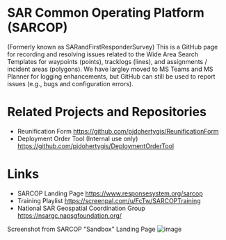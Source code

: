 # SAR Common Operating Platform (SARCOP)
(Formerly known as SARandFirstResponderSurvey)
This is a GitHub page for recording and resolving issues related to the Wide Area Search Templates for waypoints (points), tracklogs (lines), and assignments / incident areas (polygons). We have largley moved to MS Teams and MS Planner for logging enhancements, but GitHub can still be used to report issues (e.g., bugs and configuration errors).

# Related Projects and Repositories
- Reunification Form https://github.com/pjdohertygis/ReunificationForm
- Deployment Order Tool (Internal use only) https://github.com/pjdohertygis/DeploymentOrderTool

# Links
- SARCOP Landing Page https://www.responsesystem.org/sarcop
- Training Playlist https://screenpal.com/u/FcTw/SARCOPTraining
- National SAR Geospatial Coordination Group https://nsargc.napsgfoundation.org/

Screenshot from SARCOP "Sandbox" Landing Page
![image](https://github.com/pjdohertygis/WideAreaSearchTemplates/assets/4256979/a10c2744-e88a-4bb1-9bde-034bc8e520af)

